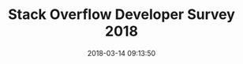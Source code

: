 ---
date: 2018-03-14 09:13:50
link:
  source: pocket
  source_url: https://getpocket.com
  text: Stack Overflow Developer Survey 2018
  url: https://insights.stackoverflow.com/survey/2018/?utm_source=Iterable&utm_medium=email&utm_campaign=dev-survey-2018-promotion
slug: stack-overflow-developer-survey-2018
source: pocket
syndicated:
- type: twitter
  url: https://twitter.com/roytang/statuses/973851784673398784/
- type: facebook
  url: https://www.facebook.com/stephen.roy.tang/posts/10156492026968912
title: Stack Overflow Developer Survey 2018
---